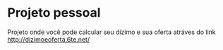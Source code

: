 # Projeto pessoal

Projeto onde você pode calcular seu dízimo e sua oferta atráves do link<br>
http://dizimoeoferta.6te.net/
